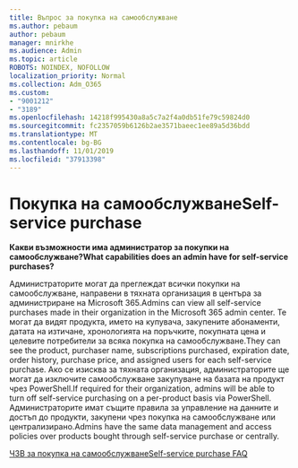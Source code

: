 ```yaml
---
title: Въпрос за покупка на самообслужване
ms.author: pebaum
author: pebaum
manager: mnirkhe
ms.audience: Admin
ms.topic: article
ROBOTS: NOINDEX, NOFOLLOW
localization_priority: Normal
ms.collection: Adm_O365
ms.custom:
- "9001212"
- "3189"
ms.openlocfilehash: 14218f995430a8a5c7a2f4a0db51fe79c59824d0
ms.sourcegitcommit: fc2357059b6126b2ae3571baeec1ee89a5d36bdd
ms.translationtype: MT
ms.contentlocale: bg-BG
ms.lasthandoff: 11/01/2019
ms.locfileid: "37913398"
---
```

# <a name="self-service-purchase"></a><span data-ttu-id="d43f0-102">Покупка на самообслужване</span><span class="sxs-lookup"><span data-stu-id="d43f0-102">Self-service purchase</span></span>

<span data-ttu-id="d43f0-103">**Какви възможности има администратор за покупки на самообслужване?**</span><span class="sxs-lookup"><span data-stu-id="d43f0-103">**What capabilities does an admin have for self-service purchases?**</span></span>

<span data-ttu-id="d43f0-104">Администраторите могат да преглеждат всички покупки на самообслужване, направени в тяхната организация в центъра за администриране на Microsoft 365.</span><span class="sxs-lookup"><span data-stu-id="d43f0-104">Admins can view all self-service purchases made in their organization in the Microsoft 365 admin center.</span></span> <span data-ttu-id="d43f0-105">Те могат да видят продукта, името на купувача, закупените абонаменти, датата на изтичане, хронологията на поръчките, покупната цена и целевите потребители за всяка покупка на самообслужване.</span><span class="sxs-lookup"><span data-stu-id="d43f0-105">They can see the product, purchaser name, subscriptions purchased, expiration date, order history, purchase price, and assigned users for each self-service purchase.</span></span>  <span data-ttu-id="d43f0-106">Ако се изисква за тяхната организация, администраторите ще могат да изключите самообслужване закупуване на базата на продукт чрез PowerShell.</span><span class="sxs-lookup"><span data-stu-id="d43f0-106">If required for their organization, admins will be able to turn off self-service purchasing on a per-product basis via PowerShell.</span></span>  <span data-ttu-id="d43f0-107">Администраторите имат същите правила за управление на данните и достъп до продукти, закупени чрез покупка на самообслужване или централизирано.</span><span class="sxs-lookup"><span data-stu-id="d43f0-107">Admins have the same data management and access policies over products bought through self-service purchase or centrally.</span></span>

[<span data-ttu-id="d43f0-108">ЧЗВ за покупка на самообслужване</span><span class="sxs-lookup"><span data-stu-id="d43f0-108">Self-service purchase FAQ</span></span>](https://aka.ms/self-service-purchase-faq)


